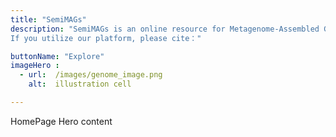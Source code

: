 ```yaml
---
title: "SemiMAGs"
description: "SemiMAGs is an online resource for Metagenome-Assembled Genomes (MAGs) based on PacBio HiFi sequencing technology. We have curated samples from various sources, including the human gut, sheep gut, and seawater, which have been sequenced using PacBio HiFi technology and subsequently binned using SemiBin2. The website showcases the quality, genomic content, and taxonomic annotations of MAGs obtained through PacBio HiFi sequencing. <br>
If you utilize our platform, please cite：" 

buttonName: "Explore"
imageHero : 
  - url:  /images/genome_image.png
    alt:  illustration cell

---
```


HomePage Hero content
